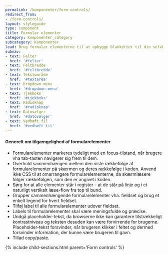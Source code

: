 ```yaml
---
permalink: /komponenter/form-controls/
redirect_from:
- /form-controls/
layout: styleguide
type: component
title: Formular elementer
category: Komponenter_category
subcategory: Komponenter
lead: Brug formular elementerne til at opbygge blanketter til din selvbetjeningsløsning. 
subnav:
- text: Felter
  href: '#felter'
- text: Feltbredde
  href: '#feltbredde'
- text: Tekstområde
  href: '#textarea'
- text: Dropdown-menu
  href: '#dropdown-menu'
- text: Tjekboks
  href: '#tjekboks'
- text: Radioknap
  href: '#radioknap'
- text: Datovælger
  href: '#datovælger'
- text: Vedhæft fil
  href: '#vedhæft-fil'
---
```


<h4>Generelt om tilgængelighed af formularelementer</h4>
<ul>
    <li>Formularelementer markeres tydeligt med en focus-tilstand, når brugere vha tab-tasten navigerer sig frem til dem.</li>
    <li>Overhold sammenhængen mellem den viste rækkefølge af formularelementer på skærmen og deres rækkefølge i koden. Anvend ikke CSS til at omarrangere formularelementerne, da skærmlæsere følger rækkefølgen, som den er angivet i koden.</li>
    <li>Sørg for at alle elementer står i register – at de står på linje og i et naturligt vertikalt læse-flow fra top til bund.</li>
    <li>Grupper sammenhængende formularelementer vha. fieldset og brug et enkelt legend for hvert fieldset.</li>
    <li>Tilføj label til alle formularelementer udover fieldset.</li>
    <li>Labels til formularelementer skal være meningsfulde og præcise.</li>
    <li>Undgå placeholder-tekst, da browserne ikke kan garantere tilstrækkeligt kontrastniveau og teksten desuden kan være forvirrende for brugerne. Placeholder-tekst forsvinder, når brugeren klikker i feltet og dermed forsvinder information, der kunne være brugeren til gavn.</li>
    <li>Tillad copy/paste.</li>
</ul>

{% include child-sections.html parent='Form controls' %}
